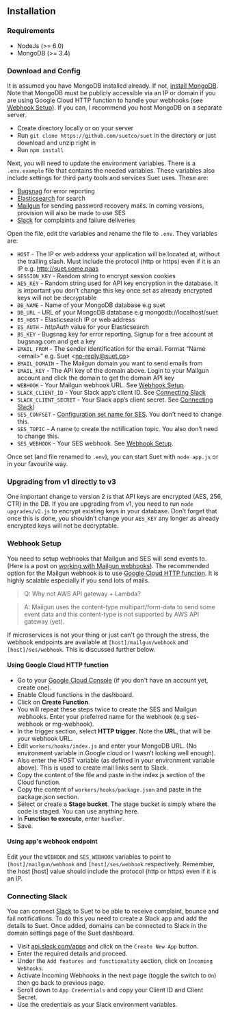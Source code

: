 ## Installation

### Requirements

- NodeJs (>= 6.0)
- MongoDB (>= 3.4)

### Download and Config

It is assumed you have MongoDB installed already. If not, [install MongoDB](https://docs.mongodb.com/manual/installation/). Note that MongoDB must be publicly accessible via an IP or domain if you are using Google Cloud HTTP function to handle your webhooks (see [Webhook Setup](#webhook-setup)). If you can, I recommend you host MongoDB on a separate server.

- Create directory locally or on your server
- Run `git clone https://github.com/suetco/suet` in the directory or just download and unzip right in
- Run `npm install`

Next, you will need to update the environment variables. There is a `.env.example` file that contains the needed variables. These variables also include settings for third party tools and services Suet uses. These are:

- [Bugsnag](https://bugsnag.com/) for error reporting
- [Elasticsearch](https://www.elastic.co/) for search
- [Mailgun](https://mailgun.com/) for sending password recovery mails. In coming versions, provision will also be made to use SES
- [Slack](https://slack.com/) for complaints and failure deliveries

Open the file, edit the variables and rename the file to `.env`. They variables are:

- `HOST` - The IP or web address your application will be located at, without the trailing slash. Must include the protocol (http or https) even if it is an IP e.g. http://suet.some.paas
- `SESSION_KEY` - Random string to encrypt session cookies
- `AES_KEY` - Random string used for API key encryption in the database. It is important you don’t change this key once set as already encrypted keys will not be decryptable
- `DB_NAME` - Name of your MongoDB database e.g suet
- `DB_URL` - URL of your MongoDB database e.g mongodb://localhost/suet
- `ES_HOST` - Elasticsearch IP or web address
- `ES_AUTH` - _httpAuth_ value for your Elasticsearch
- `BS_KEY` - Bugsnag key for error reporting. Signup for a free account at bugsnag.com and get a key
- `EMAIL_FROM` - The sender identification for the email. Format “Name \<email>” e.g. Suet \<no-reply@suet.co>
- `EMAIL_DOMAIN` - The Mailgun domain you want to send emails from
- `EMAIL_KEY` - The API key of the domain above. Login to your Mailgun account and click the domain to get the domain API key
- `WEBHOOK` - Your Mailgun webhook URL. See [Webhook Setup](#webhook-setup).
- `SLACK_CLIENT_ID`  - Your Slack app’s client ID. See [Connecting Slack](#connecting-slack)
- `SLACK_CLIENT_SECRET`  - Your Slack app’s client secret. See [Connecting Slack](#connecting-slack))
- `SES_CONFSET` - [Configuration set name for SES](https://docs.aws.amazon.com/ses/latest/DeveloperGuide/using-configuration-sets.html). You don’t need to change this.
- `SES_TOPIC` - A name to create the notification topic. You also don’t need to change this.
- `SES_WEBHOOK` - Your SES webhook. See [Webhook Setup](#webhook-setup).

Once set (and file renamed to `.env`), you can start Suet with `node app.js` or in your favourite way.

### Upgrading from v1 directly to v3

One important change to version 2 is that API keys are encrypted (AES, 256, CTR) in the DB. If you are upgrading from v1, you need to run `node upgrades/v2.js` to encrypt existing keys in your database. Don’t forget that once this is done, you shouldn’t change your `AES_KEY` any longer as already encrypted keys will not be decryptable.

### Webhook Setup

You need to setup webhooks that Mailgun and SES will send events to. (Here is a post on [working with Mailgun webhooks](http://obem.be/2017/09/08/working-with-mailgun-webhooks.html)). The recommended option for the Mailgun webhook is to use [Google Cloud HTTP function](https://cloud.google.com/functions/docs/writing/http). It is highly scalable especially if you send lots of mails.

> Q: Why not AWS API gateway + Lambda?

> A: Mailgun uses the content-type multipart/form-data to send some event data and this content-type is not supported by AWS API gateway (yet).

If microservices is not your thing or just can't go through the stress, the webhook endpoints are available at `[host]/mailgun/webhook` and `[host]/ses/webhook`. This is discussed further below.

#### Using Google Cloud HTTP function

- Go to your [Google Cloud Console](https://console.cloud.google.com/) (if you don't have an account yet, create one).
- Enable Cloud functions in the dashboard.
- Click on **Create Function**.
- You will repeat these steps twice to create the SES and Mailgun webhooks. Enter your preferred name for the webhook (e.g ses-webhook or mg-webhook).
- In the trigger section, select **HTTP trigger**. Note the **URL**, that will be your webhook URL.
- Edit `workers/hooks/index.js` and enter your MongoDB URL. (No environment variable in Google cloud or I wasn’t looking well enough).
- Also enter the HOST variable (as defined in your environment variable above). This is used to create mail links sent to Slack.
- Copy the content of the file and paste in the index.js section of the Cloud function.
- Copy the content of `workers/hooks/package.json` and paste in the package.json section.
- Select or create a **Stage bucket**. The stage bucket is simply where the code is staged. You can use anything here.
- In **Function to execute**, enter `handler`.
- Save.

#### Using app's webhook endpoint

Edit your the `WEBHOOK` and `SES_WEBHOOK` variables to point to  `[host]/mailgun/webhook` and `[host]/ses/webhook` respectively. Remember, the host [host] value should include the protocol (http or https) even if it is an IP.

### Connecting Slack

You can connect [Slack](https://slack.com/) to Suet to be able to receive complaint, bounce and fail notifications. To do this you need to create a Slack app and add the details to Suet. Once added, domains can be connected to Slack in the domain settings page of the Suet dashboard.

- Visit [api.slack.com/apps](https://api.slack.com/apps) and click on the `Create New App` button.
- Enter the required details and proceed.
- Under the `Add features and functionality` section, click on `Incoming Webhooks`.
- Activate Incoming Webhooks in the next page (toggle the switch to `On`) then go back to previous page.
- Scroll down to `App Credentials` and copy your Client ID and Client Secret.
- Use the credentials as your Slack environment variables.